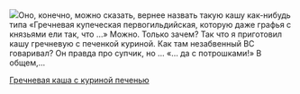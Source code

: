<!--2025-07-12 09:35:19-->
<div class="yb">
  <div class="rss povarenok"><a href="https://www.povarenok.ru/recipes/show/182908/"><img src="https://www.povarenok.ru/data/cache/2025jul/12/31/3184122_75803-640x480.jpg"></a>Оно, конечно, можно сказать, вернее назвать такую кашу как-нибудь типа «Гречневая купеческая первогильдийская, которую даже графья с князьями ели так, что …» Можно. Только зачем?
Так что я приготовил кашу гречневую с печенкой куриной. Как там незабвенный ВС говаривал? Он правда про супчик, но … «… да с потрошками!»
В общем,... <p class="titl"><a href="https://www.povarenok.ru/recipes/show/182908/">Гречневая каша с куриной печенью</a></p></div>
</div>
